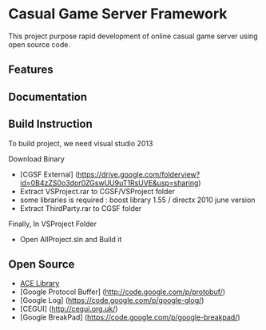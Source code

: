 Casual Game Server Framework 
=============

This project purpose rapid development of online casual game server using open source code. 

Features
-------

Documentation
-------

Build Instruction
-------
To build project, we need visual studio 2013

Download Binary
* [CGSF External] (https://drive.google.com/folderview?id=0B4zZS0o3dor0ZGswUU9uT1RsUVE&usp=sharing)
* Extract VSProject.rar to CGSF/VSProject folder
* some libraries is required : boost library 1.55 / directx 2010 june version
* Extract ThirdParty.rar to CGSF folder

Finally, In VSProject Folder
* Open AllProject.sln and Build it

Open Source
-------
* [ACE Library](http://download.dre.vanderbilt.edu/)
* [Google Protocol Buffer] (http://code.google.com/p/protobuf/)
* [Google Log] (https://code.google.com/p/google-glog/)
* [CEGUI] (http://cegui.org.uk/)
* [Google BreakPad] (https://code.google.com/p/google-breakpad/)
